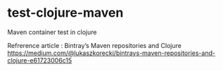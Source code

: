 # test-clojure-maven
Maven container test in clojure

Refrerence article :
Bintray’s Maven repositories and Clojure
https://medium.com/@lukaszkorecki/bintrays-maven-repositories-and-clojure-e61723006c15
